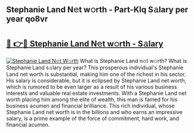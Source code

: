 ## Stephanie Land N𝚎t w𝚘rth - Part-Klq S𝚊lary per year qo8vr

# <h2><a href="http://gc4urn.nevu.top/?p=Stephanie+Land">🔗 👉🔴 Stephanie Land N𝚎t w𝚘rth - S𝚊lary</a></h2>

[![Stephanie Land N𝚎t W𝚘rth](https://i.imgur.com/Oavwk0R.jpeg)](http://gc4urn.nevu.top/?p=Stephanie+Land)
What is Stephanie Land n𝚎t w𝚘rth? What is Stephanie Land s𝚊lary per year?
This prosperous individual's Stephanie Land net worth is substantial, making him one of the richest in his sector. His salary is considerable, but it is eclipsed by Stephanie Land net worth, which is rumored to be even larger as a result of his various business interests and valuable real estate investments. With a Stephanie Land net worth placing him among the elite of wealth, this man is famed for his business acumen and financial brilliance. This rich individual, whose Stephanie Land net worth is in the billions and who earns an impressive salary, is a prime example of the force of commitment, hard work, and financial acumen.
